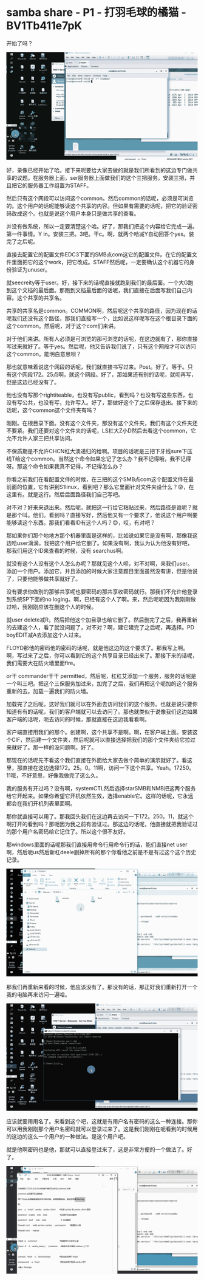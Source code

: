# samba share - P1 - 打羽毛球的橘猫 - BV1Tb411e7pK

开始了吗？

![](img/7a1c5c2472131caf82a0988079d6bfee_1.png)

好，录像已经开始了哈。接下来呢要给大家去做的就是我们所看到的这边专门做共享的议题。在服务器上面，ser服务器上面做我们的这个三把服务。安装三把，并且把它的服务器工作组置为STAFF。

然后只有这个网段可以访问这个common。然后common的话呢，必须是可浏览的。这个用户的话呢能够读这个共享的内容。但如果有需要的话呢，把它的验证密码改成这个。也就是说这个用户本身只是做共享的查看。

并没有做系统，所以一定要清楚这个哈。好了，那我们把这个内容给它完成一遍。第一件事情。Y in。安装三把。3吧。干c。啊，就两个哈减Y自动回答个yes。装完了之后呢。

直接去配置它的配置文件EDC3下面的SMB点com这它的配置文件。在它的配置文件里面把它的这个work，把它改成。STAFF然后呢，一定要确认这个机器它的身份验证为unuser。

就seecreity等于user。好，接下来的话呢直接就跑到我们的最后面。一个大G跑到这个文档的最后面。那跑到文档最后面的话呢，我们直接在后面写我们自己内容。这个共享的共享名。

共享的共享名是common。COMMON啊，然后呢这个共享的路径，因为现在的话呢我们还没有这个路径，那我们直接写一个，比如说这样呢写在这个根目录下面的这个common。然后呢，对于这个com们来讲。

对于他们来讲。所有人必须是可浏览的那可浏览的话呢，在这边就有了，那你直接写过来就好了。等于yes。然后呢，他又告诉我们说了，只有这个网段才可以访问这个common。能明白意思呗？

那也就意味着说这个网段的话呢，我们就直接书写过来。Post。好了。等于。只有这个网段172。25点啊，就这个网段。好了，那如果还有别的话呢，就呃再写，但是这边已经没有了。

他也没有写那个rightiteable，也没有写public，看到吗？也没有写这些东西，也没有写公共，也没有写，允许写入。好了，那做好这个了之后保存退出。接下来的话呢，这个common这个文件夹有吗？

刚刚。在根目录下面。没有这个文件夹，那没有这个文件夹，我们有这个文件夹还不要紧。我们还要对这个文件夹的话呢，LS杠大Z小D然后去看这个common，它允不允许人家三把共享访问。

不保质期是不允许CHCN杠大澳递归的给啊。项目的话呢是三把下牙线sure下压线T给这个common。当然这个命令如果忘记了怎么办？我不记得哦，我不记得呀。那这个命令如果我真不记得，不记得怎么办？

你看之前我们在看配置文件的时候，在三把的这个SMB点com这个配置文件在最前面的位置，它有讲到S1linux，看到吧？那么它里面针对文件夹设什么？😡，在这里有。就是这行。然后后面路径我们自己写吧。

对不对？好来来退出来。然后呢，就把这一行给它粘贴过来，然后路径是谁呢？就是那个叫。他们。看到吗？直接写好，然后他又有一个要求了，他说这个用户啊要能够读这个东西。那我们看看ID有这个人吗？😊，哎，有对吧？

那如果你们那个地地方那个机器里面是这样的，比如说如果它是没有啊，那像我这边哈user滴滴，我把这个用户给它删了。如果没有啊，我认为认为他没有好吧，那我们用这个ID来查看的时候，没有 searchus啊。

就没有这个人没有这个人怎么办呢？那就见这个人呗，对不对啊，来我们user。添加一个用户。添加它，并且添加的时候大家注意题目里面虽然没有讲，但是他说了，只要他能够做共享就好了。

没有要求你做别的那够共享呢也要密码的那共享收密码就行。那我们不允许他登录到系统SP下面的no loging。啊，已经有这个人了啊。来，然后呢呃因为我刚刚做过哈，我刚刚应该在删这个人的时候。

就user delete减R，然后把他这个加目录也给它删了。然后删完了之后，我再重新的去建这个人，看了就没问题了，对不对？啊，建它建完了之后呢，再选择。PD boyEDIT减A去添加这个人过来。

FLOYD那他的密码他的密码的话呢，就是他这边的这个要求了。那我写上啊。啊，写过来了之后，你可以看到它的这个共享目录已经出来了。那接下来的话呢，我们需要大在防火墙里面fire。

or干 commander干干 permitted，然后呢，杠杠艾添加一个服务，服务的话呢是一个叫三吧。把这个三保服务加过来，加完了之后，我们再把这个呃加的这个服务重新的去。加载一遍我们的防火墙。

加载完了之后呢，这好我们就可以在外面去访问我们的这个服务。也就是说只要你知道有有的话呢，我们的客户端就可以去访问了。那也就类似于说像我们这边如果客户端的话呢，呃去访问的时候，那就直接在这边我看看啊。

客户端直接用我们的那个。创建啊，这个共享不是啊。啊，在客户端上面。安装这个CIF，然后建一个文件夹，然后呢就可以直接选择把我们的那个文件夹给它拉过来就好了。那一样的没问题啊。好了。

那现在的话呢先不看这个我们直接在外面给大家去做个简单的演示就好了。看这里，那直接在这边选择172。25。0。11啊，访问一下这个共享。Yeah。17250。11哦，不好意思，好像我做完了这么久。

我的服务有开过吗？没有啊，systemCTL然后选择starSMB和NMB把这两个服务给它开起来。如果你希望它开机依然生效，选择enable它。这样的话呢，它永远都会在我们开机列表里面啊。

那你就直接可以用了。那我回头我们在这边再去访问一下172。250。11，就这个啊打开的看到吗？那呃因为我之前有验证过。那这边的话呢，他直接就把我验证过的那个用户名密码给它记住了。所以这个很不友好。

那windows里面的话呢那我们直接用命令行用命令行的话，能们直接net user啊，然后呃us然后新杠deele删掉所有的那个你看他之前是不是有过这个这个历史记录。



![](img/7a1c5c2472131caf82a0988079d6bfee_3.png)

那我们再重新来看的时候，他应该没有了。那没有的话，那正好我们重新打开一个我的电脑再来访问一遍哈。

![](img/7a1c5c2472131caf82a0988079d6bfee_5.png)

应该就要用用名了。来看到这个吧，这就是有用户名有密码的这么一种连接。那你可以用我刚刚那个用户名密码就可以登录过来了。这是我们刚刚在呃看到的时候用的这边的这么一个用户的一种做法。是这个用户吧。

就是他啊密码也是他，那就可以直接登过来了，这是非常方便的一个做法了。好了。

![](img/7a1c5c2472131caf82a0988079d6bfee_7.png)